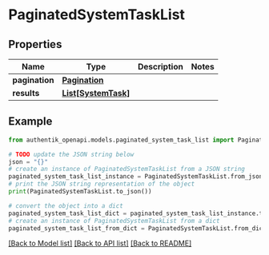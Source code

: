 # PaginatedSystemTaskList


## Properties

Name | Type | Description | Notes
------------ | ------------- | ------------- | -------------
**pagination** | [**Pagination**](Pagination.md) |  | 
**results** | [**List[SystemTask]**](SystemTask.md) |  | 

## Example

```python
from authentik_openapi.models.paginated_system_task_list import PaginatedSystemTaskList

# TODO update the JSON string below
json = "{}"
# create an instance of PaginatedSystemTaskList from a JSON string
paginated_system_task_list_instance = PaginatedSystemTaskList.from_json(json)
# print the JSON string representation of the object
print(PaginatedSystemTaskList.to_json())

# convert the object into a dict
paginated_system_task_list_dict = paginated_system_task_list_instance.to_dict()
# create an instance of PaginatedSystemTaskList from a dict
paginated_system_task_list_from_dict = PaginatedSystemTaskList.from_dict(paginated_system_task_list_dict)
```
[[Back to Model list]](../README.md#documentation-for-models) [[Back to API list]](../README.md#documentation-for-api-endpoints) [[Back to README]](../README.md)


